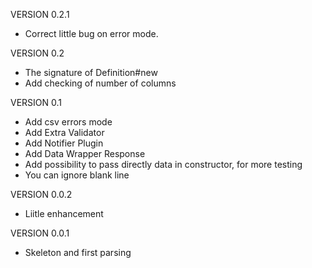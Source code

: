 VERSION 0.2.1

* Correct little bug on error mode.

VERSION 0.2

* The signature of Definition#new
* Add checking of number of columns

VERSION 0.1

* Add csv errors mode
* Add Extra Validator
* Add Notifier Plugin
* Add Data Wrapper Response
* Add possibility to pass directly data in constructor, for more testing
* You can ignore blank line

VERSION 0.0.2

* Liitle enhancement

VERSION 0.0.1

* Skeleton and first parsing